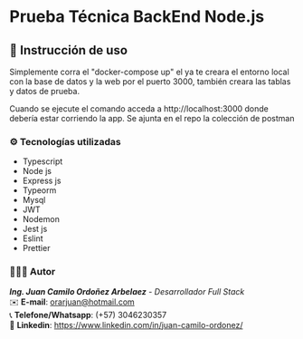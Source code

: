 # Prueba Técnica BackEnd Node.js

## 📃 Instrucción de uso

Simplemente corra el "docker-compose up" el ya te creara el entorno local con la base de datos y la web por el puerto 3000, también creara las tablas y datos de prueba.

Cuando se ejecute el comando acceda a http://localhost:3000 donde debería estar corriendo la app.
Se ajunta en el repo la colección de postman

### ⚙️ Tecnologías utilizadas

-   Typescript
-   Node js
-   Express js
-   Typeorm
-   Mysql
-   JWT
-   Nodemon
-   Jest js
-   Eslint
-   Prettier

### 🙋🏽‍♂️ Autor

**_Ing. Juan Camilo Ordoñez Arbelaez_** - _Desarrollador Full Stack_ </br>
✉️ **E-mail**: orarjuan@hotmail.com </br>
📞 **Telefone/Whatsapp**: (+57) 3046230357 </br>
📌 **Linkedin**: https://www.linkedin.com/in/juan-camilo-ordonez/

